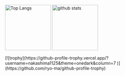 <p align="left"> 
  <img alt="Top Langs" height="150px" src="https://github-readme-stats.vercel.app/api/top-langs/?username=nakashima1125&layout=compact&count_private=true&show_icons=true&theme=onedark" />
  <img alt="github stats" height="150px" src="https://github-readme-stats.vercel.app/api?username=nakashima1125&count_private=true&show_icons=true&show_icons=true&theme=onedark" />
</p>
[![trophy](https://github-profile-trophy.vercel.app/?username=nakashima1125&theme=onedark&column=7
)](https://github.com/ryo-ma/github-profile-trophy)
